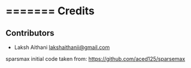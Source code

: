 =======
Credits
=======

Contributors
------------

* Laksh Aithani <lakshaithanii@gmail.com>

sparsmax initial code taken from:
https://github.com/aced125/sparsemax
